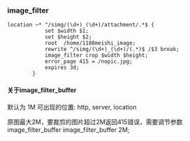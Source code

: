 ### image_filter

```
location ~* ^/simg/(\d+)_(\d+)/attachment/.*$ {
			set $width $1;
			set $height $2;
			root  /home/1188meishi_image;
			rewrite ^/simg/(\d+)_(\d+)/(.*)$ /$3 break;
			image_filter crop $width $height;
            error_page 415 = /nopic.jpg;
			expires 3d;
		}
```

#### 关于image_filter_buffer

默认为 1M
可出现的位置: http, server, location

原图最大2M，要裁剪的图片超过2M返回415错误，需要调节参数image_filter_buffer 
image_filter_buffer 2M;        
